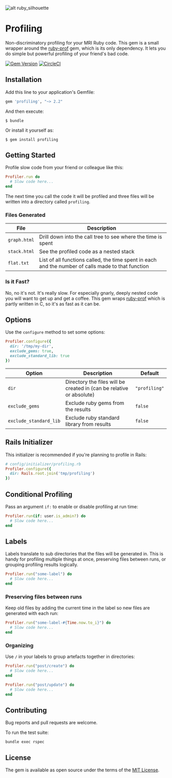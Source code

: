 ![alt ruby_silhouette](https://raw.githubusercontent.com/lukes/profiling/master/img/ruby.png)

# Profiling

Non-discriminatory profiling for your MRI Ruby code. This gem is a small wrapper around the [ruby-prof](https://github.com/ruby-prof/ruby-prof) gem, which is its only dependency. It lets you do simple but powerful profiling of your friend's bad code.

[![Gem Version](https://badge.fury.io/rb/profiling.svg)](https://badge.fury.io/rb/profiling)
[![CircleCI](https://circleci.com/gh/lukes/profiling/tree/master.svg?style=shield)](https://circleci.com/gh/lukes/profiling/tree/master)

## Installation

Add this line to your application's Gemfile:

```ruby
gem 'profiling', "~> 2.2"
```

And then execute:

    $ bundle

Or install it yourself as:

    $ gem install profiling

## Getting Started

Profile slow code from your friend or colleague like this:

```ruby
Profiler.run do
  # Slow code here...
end
```

The next time you call the code it will be profiled and three files will be written into a directory called `profiling`.

### Files Generated

| File | Description |
| ------------- | ------------- |
| `graph.html` | Drill down into the call tree to see where the time is spent |
| `stack.html` | See the profiled code as a nested stack |
| `flat.txt` | List of all functions called, the time spent in each and the number of calls made to that function |

### Is it Fast?

No, no it's not. It's really slow. For especially gnarly, deeply nested code you will want to get up and get a coffee. This gem wraps [ruby-prof](https://github.com/ruby-prof/ruby-prof) which is partly written in C, so it's as fast as it can be.
## Options

Use the `configure` method to set some options:

```ruby
Profiler.configure({
  dir: '/tmp/my-dir',
  exclude_gems: true,
  exclude_standard_lib: true
})
```

| Option | Description | Default |
| ------ | --------|------------ |
| `dir` | Directory the files will be created in (can be relative or absolute) | `"profiling"` |
| `exclude_gems` | Exclude ruby gems from the results | `false` |
| `exclude_standard_lib` | Exclude ruby standard library from results | `false` |

## Rails Initializer

This initializer is recommended if you're planning to profile in Rails:

```ruby
# config/initializer/profiling.rb
Profiler.configure({
  dir: Rails.root.join('tmp/profiling')
})
```

## Conditional Profiling

Pass an argument `if:` to enable or disable profiling at run time:

```ruby
Profiler.run(if: user.is_admin?) do
  # Slow code here...
end
```

## Labels

Labels translate to sub directories that the files will be generated in. This is handy for profiling multiple things at once, preserving files between runs, or grouping profiling results logically.

```ruby
Profiler.run("some-label") do
  # Slow code here...
end
```

### Preserving files between runs

Keep old files by adding the current time in the label so new files are generated with each run:

```ruby
Profiler.run("some-label-#{Time.now.to_i}") do
  # Slow code here...
end
```

### Organizing

Use `/` in your labels to group artefacts together in directories:

```ruby
Profiler.run("post/create") do
  # Slow code here...
end

Profiler.run("post/update") do
  # Slow code here...
end
```

## Contributing

Bug reports and pull requests are welcome.

To run the test suite:

    bundle exec rspec

## License

The gem is available as open source under the terms of the [MIT License](https://opensource.org/licenses/MIT).
